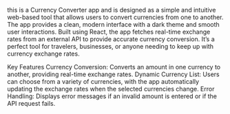 this is a Currency Converter app and is designed as a simple and intuitive web-based tool that allows users to convert currencies from one to another. The app provides a clean, modern interface with a dark theme and smooth user interactions. Built using React, the app fetches real-time exchange rates from an external API to provide accurate currency conversion. It’s a perfect tool for travelers, businesses, or anyone needing to keep up with currency exchange rates.

Key Features
Currency Conversion: Converts an amount in one currency to another, providing real-time exchange rates.
Dynamic Currency List: Users can choose from a variety of currencies, with the app automatically updating the exchange rates when the selected currencies change.
Error Handling: Displays error messages if an invalid amount is entered or if the API request fails.
